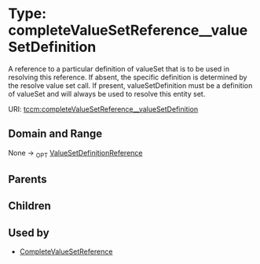 
# Type: completeValueSetReference__valueSetDefinition


A reference to a particular definition of valueSet that is to be used in resolving this reference. If absent,
the specific definition is determined by the resolve value set call. If present, valueSetDefinition must be
a definition of valueSet and will always be used to resolve this entity set.

URI: [tccm:completeValueSetReference__valueSetDefinition](https://hotecosystem.org/tccm/completeValueSetReference__valueSetDefinition)


## Domain and Range

None ->  <sub>OPT</sub> [ValueSetDefinitionReference](ValueSetDefinitionReference.md)

## Parents


## Children


## Used by

 * [CompleteValueSetReference](CompleteValueSetReference.md)
